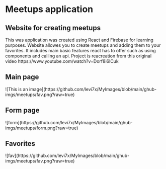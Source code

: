 # Meetups application

## Website for creating meetups

<p>
This was application was created using React and Firebase for learning purposes. Website allowes you to create meetups and adding them to your favorites. It includes main basic features react has to offer such as using components and calling an api.  Project is reacreation from this original video https://www.youtube.com/watch?v=Dorf8i6lCuk
</p>

<h2> Main page </h2>
<p>
  ![This is an image](https://github.com/levi7x/MyImages/blob/main/ghub-imgs/meetups/fav.png?raw=true)
</p>


<h2> Form page </h2>
![form](https://github.com/levi7x/MyImages/blob/main/ghub-imgs/meetups/form.png?raw=true)

<h2> Favorites </h2>
![fav](https://github.com/levi7x/MyImages/blob/main/ghub-imgs/meetups/fav.png?raw=true)
